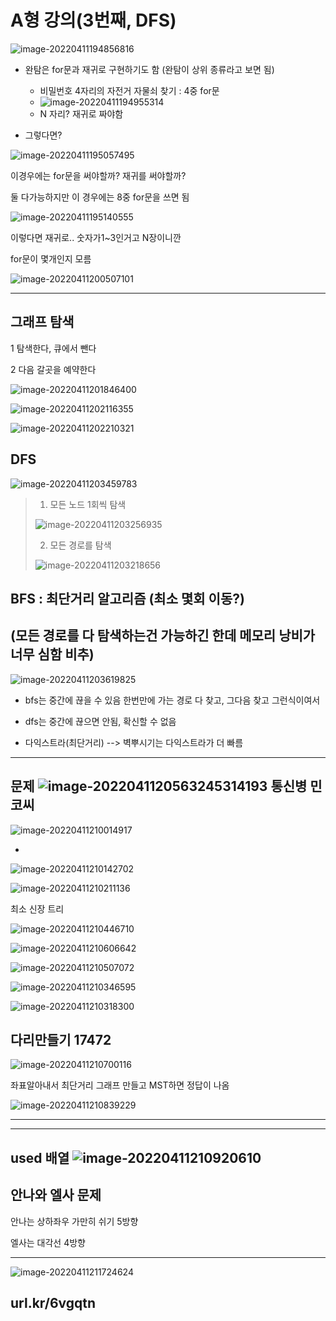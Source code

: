 # A형 강의(3번째, DFS)

![image-20220411194856816](A%ED%98%95%20%EA%B0%95%EC%9D%98(3%EB%B2%88%EC%A7%B8,%20DFS).assets/image-20220411194856816.png)

* 완탐은 for문과 재귀로 구현하기도 함 (완탐이 상위 종류라고 보면 됨)
  * 비밀번호 4자리의 자전거 자물쇠 찾기 : 4중 for문
  * ![image-20220411194955314](A%ED%98%95%20%EA%B0%95%EC%9D%98(3%EB%B2%88%EC%A7%B8,%20DFS).assets/image-20220411194955314.png)
  * N 자리?  재귀로 짜야함



* 그렇다면?

![image-20220411195057495](A%ED%98%95%20%EA%B0%95%EC%9D%98(3%EB%B2%88%EC%A7%B8,%20DFS).assets/image-20220411195057495.png)

이경우에는 for문을 써야할까? 재귀를 써야할까?

둘 다가능하지만 이 경우에는 8중 for문을 쓰면 됨



![image-20220411195140555](A%ED%98%95%20%EA%B0%95%EC%9D%98(3%EB%B2%88%EC%A7%B8,%20DFS).assets/image-20220411195140555.png)

이렇다면 재귀로.. 숫자가1~3인거고 N장이니깐 

for문이 몇개인지 모름

![image-20220411200507101](A%ED%98%95%20%EA%B0%95%EC%9D%98(3%EB%B2%88%EC%A7%B8,%20DFS).assets/image-20220411200507101.png)



---

## 그래프 탐색

1 탐색한다, 큐에서 뺀다

2 다음 갈곳을 예약한다

![image-20220411201846400](A%ED%98%95%20%EA%B0%95%EC%9D%98(3%EB%B2%88%EC%A7%B8,%20DFS).assets/image-20220411201846400.png)



![image-20220411202116355](A%ED%98%95%20%EA%B0%95%EC%9D%98(3%EB%B2%88%EC%A7%B8,%20DFS).assets/image-20220411202116355.png)



![image-20220411202210321](A%ED%98%95%20%EA%B0%95%EC%9D%98(3%EB%B2%88%EC%A7%B8,%20DFS).assets/image-20220411202210321.png)



## DFS

![image-20220411203459783](A%ED%98%95%20%EA%B0%95%EC%9D%98(3%EB%B2%88%EC%A7%B8,%20DFS).assets/image-20220411203459783.png)



> 1. 모든 노드 1회씩 탐색
>
> ![image-20220411203256935](A%ED%98%95%20%EA%B0%95%EC%9D%98(3%EB%B2%88%EC%A7%B8,%20DFS).assets/image-20220411203256935.png)
>
> 2. 모든 경로를 탐색 
>
> ![image-20220411203218656](A%ED%98%95%20%EA%B0%95%EC%9D%98(3%EB%B2%88%EC%A7%B8,%20DFS).assets/image-20220411203218656.png)





## BFS : 최단거리 알고리즘 (최소 몇회 이동?)

## (모든 경로를 다 탐색하는건 가능하긴 한데 메모리 낭비가 너무 심함 비추) 

![image-20220411203619825](A%ED%98%95%20%EA%B0%95%EC%9D%98(3%EB%B2%88%EC%A7%B8,%20DFS).assets/image-20220411203619825.png)



* bfs는 중간에 끊을 수 있음 한번만에 가는 경로 다 찾고, 그다음 찾고 그런식이여서
* dfs는 중간에 끊으면 안됨, 확신할 수 없음

* 다익스트라(최단거리) --> 벽뿌시기는 다익스트라가 더 빠름



---

## 문제 ![image-20220411205632453](A%ED%98%95%20%EA%B0%95%EC%9D%98(3%EB%B2%88%EC%A7%B8,%20DFS).assets/image-20220411205632453.png)14193 통신병 민코씨

![image-20220411210014917](A%ED%98%95%20%EA%B0%95%EC%9D%98(3%EB%B2%88%EC%A7%B8,%20DFS).assets/image-20220411210014917.png)

* 

![image-20220411210142702](A%ED%98%95%20%EA%B0%95%EC%9D%98(3%EB%B2%88%EC%A7%B8,%20DFS).assets/image-20220411210142702.png)

![image-20220411210211136](A%ED%98%95%20%EA%B0%95%EC%9D%98(3%EB%B2%88%EC%A7%B8,%20DFS).assets/image-20220411210211136.png)

최소 신장 트리

![image-20220411210446710](A%ED%98%95%20%EA%B0%95%EC%9D%98(3%EB%B2%88%EC%A7%B8,%20DFS).assets/image-20220411210446710.png)

![image-20220411210606642](A%ED%98%95%20%EA%B0%95%EC%9D%98(3%EB%B2%88%EC%A7%B8,%20DFS).assets/image-20220411210606642.png)

![image-20220411210507072](A%ED%98%95%20%EA%B0%95%EC%9D%98(3%EB%B2%88%EC%A7%B8,%20DFS).assets/image-20220411210507072.png)

![image-20220411210346595](A%ED%98%95%20%EA%B0%95%EC%9D%98(3%EB%B2%88%EC%A7%B8,%20DFS).assets/image-20220411210346595.png)

![image-20220411210318300](A%ED%98%95%20%EA%B0%95%EC%9D%98(3%EB%B2%88%EC%A7%B8,%20DFS).assets/image-20220411210318300.png)





## 다리만들기 17472

![image-20220411210700116](A%ED%98%95%20%EA%B0%95%EC%9D%98(3%EB%B2%88%EC%A7%B8,%20DFS).assets/image-20220411210700116.png)



좌표알아내서 최단거리 그래프 만들고 MST하면 정답이 나옴

![image-20220411210839229](A%ED%98%95%20%EA%B0%95%EC%9D%98(3%EB%B2%88%EC%A7%B8,%20DFS).assets/image-20220411210839229.png)







---

---

## used 배열 ![image-20220411210920610](A%ED%98%95%20%EA%B0%95%EC%9D%98(3%EB%B2%88%EC%A7%B8,%20DFS).assets/image-20220411210920610.png)



## 안나와 엘사 문제

안나는 상하좌우 가만히 쉬기 5방향

엘사는 대각선 4방향

---

![image-20220411211724624](A%ED%98%95%20%EA%B0%95%EC%9D%98(3%EB%B2%88%EC%A7%B8,%20DFS).assets/image-20220411211724624.png)





## url.kr/6vgqtn

